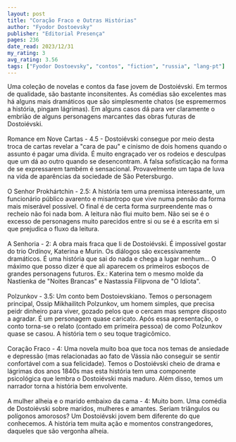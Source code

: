 ```yaml
---
layout: post
title: "Coração Fraco e Outras Histórias"
author: "Fyodor Dostoevsky"
publisher: "Editorial Presença"
pages: 236
date_read: 2023/12/31
my_rating: 3
avg_rating: 3.56
tags: ["Fyodor Dostoevsky", "contos", "fiction", "russia", "lang-pt"]
---
```


Uma coleção de novelas e contos da fase jovem de Dostoiévski. Em termos de qualidade, são bastante inconsitentes. As comédias são excelentes mas há alguns mais dramáticos que são simplesmente chatos (se espremermos a história, pingam lágrimas). Em alguns casos dá para ver claramente o embrião de alguns personagens marcantes das obras futuras de Dostoiévski.<br/><br/>Romance em Nove Cartas - 4.5 - Dostoiévski consegue por meio desta troca de cartas revelar a "cara de pau" e cinismo de dois homens quando o assunto é pagar uma dívida. É muito engraçado ver os rodeios e desculpas que um dá ao outro quando se desencontram. A falsa sofisticação na forma de se expressarem também é sensacional. Provavelmente um tapa de luva na vida de aparências da sociedade de São Petersburgo.<br/><br/>O Senhor Prokhártchin - 2.5: A história tem uma premissa interessante, um funcionário público avarento e misantropo que vive numa pensão da forma mais miserável possível. O final é de certa forma surpreendente mas o recheio não foi nada bom. A leitura não flui muito bem. Não sei se é o excesso de personagens muito parecidos entre si ou se é a escrita em si que prejudica o fluxo da leitura.<br/><br/>A Senhoria - 2: A obra mais fraca que li de Dostoiévski. É impossível gostar do trio Ordínov, Katerina e Murin. Os diálogos são excessivamente dramáticos. É uma história que sai do nada e chega a lugar nenhum... O máximo que posso dizer é que ali aparecem os primeiros esboços de grandes personagens futuros. Ex.: Katerina tem o mesmo molde da Nastienka de "Noites Brancas" e Nastassia Filipvona de "O Idiota".<br/><br/>Polzunkov - 3.5: Um conto bem Dostoievskiano. Temos o personagem principal, Ossip Mikhailitch Polzunkov, um homem simples, que precisa peidr dinheiro para viver, gozado pelos que o cercam mas sempre disposto a agradar. É um personagem quase caricato. Após essa apresentação, o conto torna-se o relato (contado em primeira pessoa) de como Polzunkov quase se casou. A história tem o seu toque tragicômico.<br/><br/>Coração Fraco - 4: Uma novela muito boa que toca nos temas de ansiedade e depressão (mas relacionadas ao fato de Vássia não conseguir se sentir confortável com a sua felicidade). Temos o Dostoiévski cheio de drama e lágrimas dos anos 1840s mas esta história tem uma componente psicológica que lembra o Dostoiévski mais maduro. Além disso, temos um narrador torna a história bem envolvente.<br/><br/>A mulher alheia e o marido embaixo da cama - 4: Muito bom. Uma comédia de Dostoiévski sobre maridos, mulheres e amantes. Seriam triângulos ou polígonos amorosos? Um Dostoiévski jovem bem diferente do que conhecemos. A história tem muita ação e momentos constrangedores, daqueles que são vergonha alheia.<br/>

